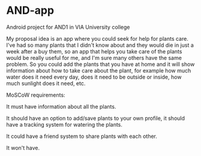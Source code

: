 # AND-app
Android project for AND1 in VIA University college

My proposal idea is an app where you could seek for help for plants care. I've had so many plants that I didn't know about and they would die in just a week after a buy them, so an app that helps you take care of the plants would be really useful for me, and I'm sure many others have the same problem. So you could add the plants that you have at home and it will show information about how to take care about the plant, for example how much water does it need every day, does it need to be outside or inside, how much sunlight does it need, etc.

MoSCoW requirements:

It must have information about all the plants.

It should have an option to add/save plants to your own profile, it should have a tracking system for watering the plants.

It could have a friend system to share plants with each other.

It won't have.
